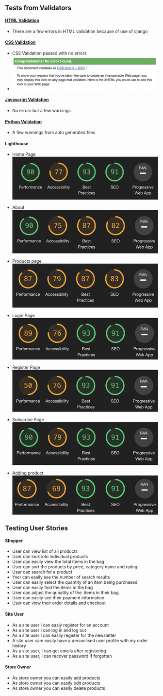 ## Tests from Validators

#### [HTML Validation](https://validator.w3.org/nu/#textarea)

- There are a few errors in HTML validation because of use of django

#### [CSS Validation](https://jigsaw.w3.org/css-validator/validator)

- CSS Validation passed with no errors
- ![results_css](readme-images/css.png)

#### [Javascript Validation](https://jshint.com/)

- No errors but a few warnings


#### [Python Validation](http://pep8online.com/)

- A few warnings from auto generated files

#### Lighthouse

- Home Page
    ![Home Page](readme-images/lighthouse/home-page.png)

- About
    ![About](readme-images/lighthouse/About.png)

- Products page
    ![Products page](readme-images/lighthouse/train.png)

- Login Page
    ![Login Page](readme-images/lighthouse/login.png)

- Register Page
    ![Register Page](readme-images/lighthouse/register.png)

- Subscribe Page
    ![Home Page](readme-images/lighthouse/subscribe.png)

- Adding product
    ![Add product](readme-images/lighthouse/add_product.png)

## Testing User Stories

#### Shopper
- User can view list of all products
- User can look into individual products
- User can easily view the total items in the bag
- User can sort the products by price, category name and rating
- User can search for a product
- Yser can easily see the number of search results
- User can easily select the quantity of an item being purchased
- User can easily find the items in the bag
- User can adjust the qunatity of the. items in their bag.
- User can easily see their payment information
- User can view their order details and checkout

#### Site User
- As a site user I can easiy register for an account
- As a site user I can log in and log out
- As a site user I can easily register for the newsletter
- A site user cam easily have a personlised user profile with my order history
- As a site user, I can get emails after registering
- As a site user, I can recover password if forgotten

#### Store Owner
- As store owner you can easily add products
- As store owner you can easily edit products
- As store owner you can easily delete products


